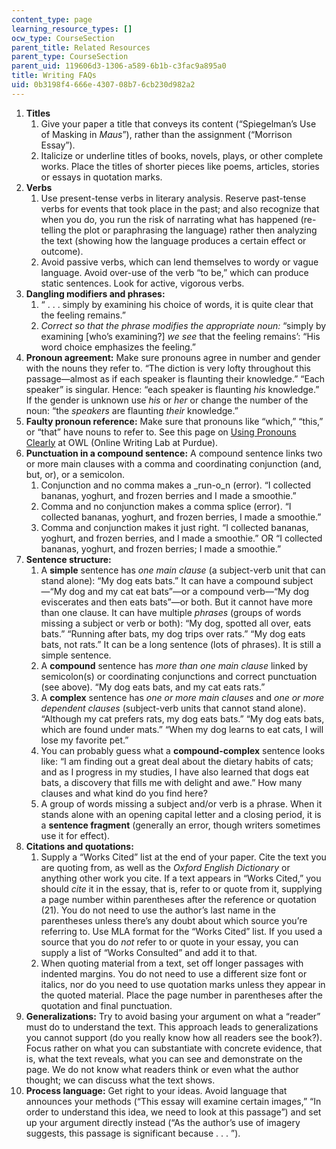 ```yaml
---
content_type: page
learning_resource_types: []
ocw_type: CourseSection
parent_title: Related Resources
parent_type: CourseSection
parent_uid: 119606d3-1306-a589-6b1b-c3fac9a895a0
title: Writing FAQs
uid: 0b3198f4-666e-4307-08b7-6cb230d982a2
---
```


1.  **Titles**
    1.  Give your paper a title that conveys its content (“Spiegelman’s Use of Masking in _Maus_”), rather than the assignment (“Morrison Essay”).
    2.  Italicize or underline titles of books, novels, plays, or other complete works. Place the titles of shorter pieces like poems, articles, stories or essays in quotation marks.
2.  **Verbs**
    1.  Use present-tense verbs in literary analysis. Reserve past-tense verbs for events that took place in the past; and also recognize that when you do, you run the risk of narrating what has happened (re-telling the plot or paraphrasing the language) rather then analyzing the text (showing how the language produces a certain effect or outcome).
    2.  Avoid passive verbs, which can lend themselves to wordy or vague language. Avoid over-use of the verb “to be,” which can produce static sentences. Look for active, vigorous verbs.
3.  **Dangling modifiers and phrases:**
    1.  “ . . . simply by examining his choice of words, it is quite clear that the feeling remains.”
    2.  _Correct so that the phrase modifies the appropriate noun:_ “simply by examining \[who’s examining?\] _we see_ that the feeling remains’: “His word choice emphasizes the feeling.”
4.  **Pronoun agreement:** Make sure pronouns agree in number and gender with the nouns they refer to. “The diction is very lofty throughout this passage—almost as if each speaker is flaunting their knowledge.” “Each speaker” is singular. Hence: “each speaker is flaunting _his_ knowledge.” If the gender is unknown use _his_ or _her_ or change the number of the noun: “the _speakers_ are flaunting _their_ knowledge.”
5.  **Faulty pronoun reference:** Make sure that pronouns like “which,” “this,” or “that” have nouns to refer to. See this page on [Using Pronouns Clearly](https://owl.english.purdue.edu/owl/resource/595/01/) at OWL (Online Writing Lab at Purdue).
6.  **Punctuation in a compound sentence:** A compound sentence links two or more main clauses with a comma and coordinating conjunction (and, but, or), or a semicolon.
    1.  Conjunction and no comma makes a _run-o_n (error). “I collected bananas, yoghurt, and frozen berries and I made a smoothie.”
    2.  Comma and no conjunction makes a comma splice (error). “I collected bananas, yoghurt, and frozen berries, I made a smoothie.”
    3.  Comma and conjunction makes it just right. “I collected bananas, yoghurt, and frozen berries, and I made a smoothie.” OR “I collected bananas, yoghurt, and frozen berries; I made a smoothie.”
7.  **Sentence structure:**
    1.  A **simple** sentence has _one main clause_ (a subject-verb unit that can stand alone): “My dog eats bats.” It can have a compound subject—“My dog and my cat eat bats”—or a compound verb—“My dog eviscerates and then eats bats”—or both. But it cannot have more than one clause. It can have multiple _phrases_ (groups of words missing a subject or verb or both): “My dog, spotted all over, eats bats.” “Running after bats, my dog trips over rats.” “My dog eats bats, not rats.” It can be a long sentence (lots of phrases). It is still a simple sentence.
    2.  A **compound** sentence has _more than one main clause_ linked by semicolon(s) or coordinating conjunctions and correct punctuation (see above). “My dog eats bats, and my cat eats rats.”
    3.  A **complex** sentence has _one or more main clauses_ and _one or more dependent clauses_ (subject-verb units that cannot stand alone). “Although my cat prefers rats, my dog eats bats.” “My dog eats bats, which are found under mats.” “When my dog learns to eat cats, I will lose my favorite pet.”
    4.  You can probably guess what a **compound-complex** sentence looks like: “I am finding out a great deal about the dietary habits of cats; and as I progress in my studies, I have also learned that dogs eat bats, a discovery that fills me with delight and awe.” How many clauses and what kind do you find here?
    5.  A group of words missing a subject and/or verb is a phrase. When it stands alone with an opening capital letter and a closing period, it is a **sentence fragment** (generally an error, though writers sometimes use it for effect).
8.  **Citations and quotations:**
    1.  Supply a “Works Cited” list at the end of your paper. Cite the text you are quoting from, as well as the _Oxford English Dictionary_ or anything other work you cite. If a text appears in “Works Cited,” you should _cite_ it in the essay, that is, refer to or quote from it, supplying a page number within parentheses after the reference or quotation (21). You do not need to use the author’s last name in the parentheses unless there’s any doubt about which source you’re referring to. Use MLA format for the “Works Cited” list. If you used a source that you do _not_ refer to or quote in your essay, you can supply a list of “Works Consulted” and add it to that.
    2.  When quoting material from a text, set off longer passages with indented margins. You do not need to use a different size font or italics, nor do you need to use quotation marks unless they appear in the quoted material. Place the page number in parentheses after the quotation and final punctuation.
9.  **Generalizations:** Try to avoid basing your argument on what a “reader” must do to understand the text. This approach leads to generalizations you cannot support (do you really know how all readers see the book?). Focus rather on what you can substantiate with concrete evidence, that is, what the text reveals, what you can see and demonstrate on the page. We do not know what readers think or even what the author thought; we can discuss what the text shows.
10.  **Process language:** Get right to your ideas. Avoid language that announces your methods (“This essay will examine certain images,” “In order to understand this idea, we need to look at this passage”) and set up your argument directly instead (“As the author’s use of imagery suggests, this passage is significant because . . . ”).